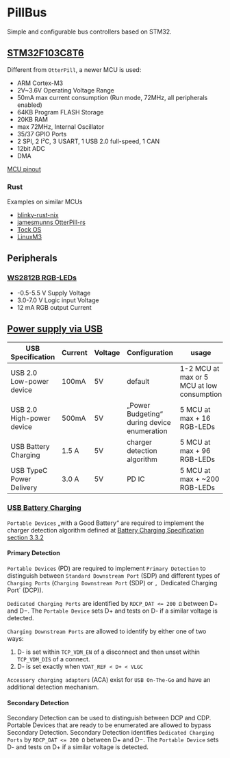 # PillBus

Simple and configurable bus controllers based on STM32.

## [STM32F103C8T6](https://www.lcsc.com/datasheet/lcsc_datasheet_2302211130_STMicroelectronics-STM32F103C8T6_C8734.pdf)

Different from `OtterPill`, a newer MCU is used:

* ARM Cortex-M3
* 2V~3.6V Operating Voltage Range
* 50mA max current consumption (Run mode, 72MHz, all peripherals enabled)
* 64KB Program FLASH Storage
* 20KB RAM
* max 72MHz, Internal Oscillator
* 35/37 GPIO Ports
* 2 SPI, 2 I²C, 3 USART, 1 USB 2.0 full-speed, 1 CAN
* 12bit ADC
* DMA

[MCU pinout](./pinout.md)

### Rust

Examples on similar MCUs

* [blinky-rust-nix](https://github.com/johannesloetzsch/blinky-rust-nix)
* [jamesmunns OtterPill-rs](https://github.com/jamesmunns/OtterPill-rs)
* [Tock OS](https://github.com/tock)
* [LinuxM3](http://www.linux-arm.org/LinuxKernel/LinuxM3)


## Peripherals

### [WS2812B RGB-LEDs](https://wmsc.lcsc.com/wmsc/upload/file/pdf/v2/lcsc/2406131538_XINGLIGHT-XL-5050RGBC-WS2812B-S_C22461793.pdf)

* -0.5-5.5 V Supply Voltage
* 3.0-7.0 V Logic input Voltage
* 12 mA RGB output Current


## [Power supply via USB](https://en.wikipedia.org/wiki/USB_hardware#Allowable_current_draw)

| USB Specification         | Current | Voltage | Configuration                               | usage                                      |
| ------------------------- | ------- | ------- | ------------------------------------------- | ------------------------------------------ |
| USB 2.0 Low-power device  | 100mA   | 5V      | default                                     | 1-2 MCU at max or 5 MCU at low consumption |
| USB 2.0 High-power device | 500mA   | 5V      | „Power Budgeting“ during device enumeration | 5 MCU at max + 16 RGB-LEDs                 |
| USB Battery Charging      | 1.5 A   | 5V      | charger detection algorithm                 | 5 MCU at max + 96 RGB-LEDs                 |
| USB TypeC Power Delivery  | 3.0 A   | 5V      | PD IC                                       | 5 MCU at max + ~200 RGB-LEDs               |

### [USB Battery Charging](https://usb.org/sites/default/files/BCv1.2_070312_0.zip)

`Portable Devices` „with a Good Battery“ are required to implement the charger detection algorithm defined at [Battery Charging Specification section 3.3.2](https://usb.org/sites/default/files/BCv1.2_070312_0.zip)

#### Primary Detection

`Portable Devices` (PD) are required to implement `Primary Detection` to distinguish between `Standard Downstream Port` (SDP) and different types of `Charging Ports` (`Charging Downstream Port` (SDP) or `, `Dedicated Charging Port` (DCP)).

`Dedicated Charging Ports` are identified by `RDCP_DAT <= 200 Ω` between D+ and D−. The `Portable Device` sets D+ and tests on D- if a similar voltage is detected. 

`Charging Downstream Ports` are allowed to identify by either one of two ways:
1. D- is set within `TCP_VDM_EN` of a disconnect and then unset within `TCP_VDM_DIS` of a connect.
2. D- is set exactly when `VDAT_REF < D+ < VLGC`

`Accessory charging adapters` (ACA) exist for `USB On-The-Go` and have an additional detection mechanism.

#### Secondary Detection

Secondary Detection can be used to distinguish between DCP and CDP. Portable Devices that are ready to be enumerated are allowed to bypass Secondary Detection. Secondary Detection identifies `Dedicated Charging Ports` by `RDCP_DAT <= 200 Ω` between D+ and D−. The `Portable Device` sets D- and tests on D+ if a similar voltage is detected. 
